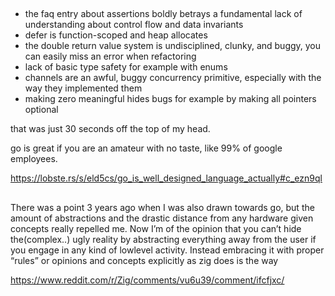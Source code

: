 ##

- the faq entry about assertions boldly betrays a fundamental lack of understanding about control flow and data invariants
- defer is function-scoped and heap allocates
- the double return value system is undisciplined, clunky, and buggy, you can easily miss an error when refactoring
- lack of basic type safety for example with enums
- channels are an awful, buggy concurrency primitive, especially with the way they implemented them
- making zero meaningful hides bugs for example by making all pointers optional

that was just 30 seconds off the top of my head.

go is great if you are an amateur with no taste, like 99% of google employees.

https://lobste.rs/s/eld5cs/go_is_well_designed_language_actually#c_ezn9ql

##

There was a point 3 years ago when I was also drawn towards go, but the amount of abstractions and the drastic distance from any hardware given concepts really repelled me. Now I’m of the opinion that you can’t hide the(complex..) ugly reality by abstracting everything away from the user if you engage in any kind of lowlevel activity. Instead embracing it with proper “rules” or opinions and concepts explicitly as zig does is the way

https://www.reddit.com/r/Zig/comments/vu6u39/comment/ifcfjxc/

